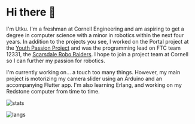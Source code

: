 # Hi there 👋

I'm Utku. I'm a freshman at Cornell Engineering and am aspiring to get a degree in computer science with a minor in robotics within the next four years. In addition to the projects you see, I worked on the Portal project at the [Youth Passion Project](https://www.youthpassionproject.org/) and was the programming lead on FTC team 12331, the [Scarsdale Robo Raiders](https://www.scarsdalerobotics.com/). I hope to join a project team at Cornell so I can further my passion for robotics.

I'm currently working on... a touch too many things. However, my main project is motorizing my camera slider using an Arduino and an accompanying Flutter app. I'm also learning Erlang, and working on my Redstone computer from time to time.

![stats](https://github-readme-stats.vercel.app/api?username=Yey007&show_icons=true&count_private=true&theme=onedark)

![langs](https://github-readme-stats.vercel.app/api/top-langs/?username=Yey007&layout=compact&theme=onedark)
